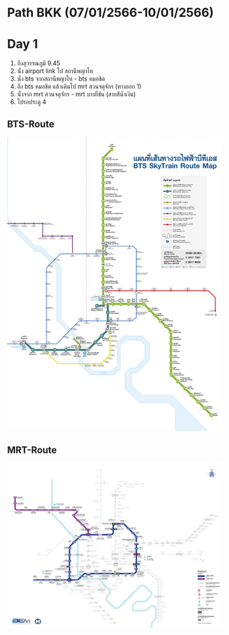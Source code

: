# Path BKK (07/01/2566-10/01/2566)

# Day 1

1. ถึงสุวรรณภูมิ 9.45
2. นั่ง airport link ไป สถานีพญาไท
3. นั่ง bts จากสถานีพญาไท - bts หมอชิต
4. ถึง bts หมอชิต แล้วเดินไป mrt สวนจตุจักร (ทางออก 1)
5. นั่งจาก mrt สวนจตุจักร - mrt บางยี่ขัน (สายสีน้ำเงิน)
6. ไปรอประตู 4

## BTS-Route

![bts-route](/images/bts-route.jpg)

## MRT-Route

![mrt-route](/images/mrt-route.jpg)
